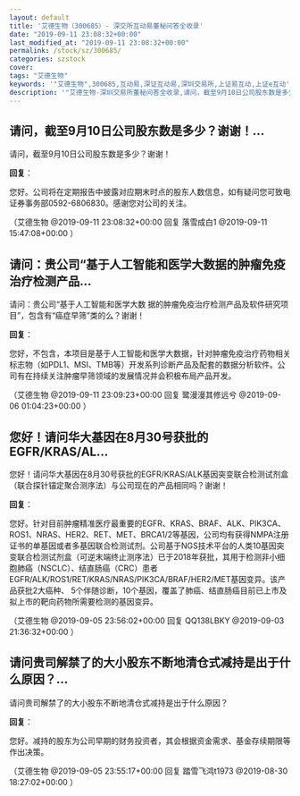 ```yaml
---
layout: default
title: '艾德生物（300685）- 深交所互动易董秘问答全收录'
date: "2019-09-11 23:08:32+00:00"
last_modified_at: "2019-09-11 23:08:32+00:00"
permalink: /stock/sz/300685/
categories: szstock
cover: 
tags: "艾德生物"
keywords: '"艾德生物",300685,互动易,深证互动易,深圳交易所,上证易互动,上证e互动'
description: '"艾德生物-深圳交易所董秘问答全收录,请问，截至9月10日公司股东数是多少？谢谢！"'
---
```


## 请问，截至9月10日公司股东数是多少？谢谢！...

请问，截至9月10日公司股东数是多少？谢谢！

**回复**：

您好。公司将在定期报告中披露对应期末时点的股东人数信息，如有疑问您可致电证券事务部0592-6806830。感谢您对公司的关注。 

（艾德生物  @2019-09-11 23:08:32+00:00 回复 落雪成白1  @2019-09-11 15:47:08+00:00 ）

## 请问：贵公司“基于人工智能和医学大数据的肿瘤免疫治疗检测产品...

请问：贵公司“基于人工智能和医学大数
据的肿瘤免疫治疗检测产品及软件研究项目”，包含有“癌症早筛”类的么？谢谢！

**回复**：

您好，不包含，本项目是基于人工智能和医学大数据，针对肿瘤免疫治疗药物相关标志物（如PDL1、MSI、TMB等）开发系列诊断产品及配套的数据分析软件。公司有在持续关注肿瘤早筛领域的发展情况并会积极布局产品开发。 

（艾德生物  @2019-09-11 23:09:23+00:00 回复 鹭漫漫其修远兮  @2019-09-06 01:04:23+00:00 ）

## 您好！请问华大基因在8月30号获批的EGFR/KRAS/AL...

您好！请问华大基因在8月30号获批的EGFR/KRAS/ALK基因突变联合检测试剂盒（联合探针锚定聚合测序法）与公司现在的产品相同吗？谢谢！

**回复**：

您好。针对目前肿瘤精准医疗最重要的EGFR、KRAS、BRAF、ALK、PIK3CA、ROS1、NRAS、HER2、RET、MET、BRCA1/2等基因，公司均有获得NMPA注册证书的单基因或者多基因联合检测试剂。公司基于NGS技术平台的人类10基因突变联合检测试剂盒（可逆末端终止测序法）已于2018年获批，其用于检测非小细胞肺癌（NSCLC）、结直肠癌（CRC）患者EGFR/ALK/ROS1/RET/KRAS/NRAS/PIK3CA/BRAF/HER2/MET基因变异。该产品获批2大癌种、 5个伴随诊断，10个基因，覆盖了肺癌、结直肠癌目前已上市及拟上市的靶向药物所需要检测的基因变异。 

（艾德生物  @2019-09-05 23:56:02+00:00 回复 QQ138LBKY  @2019-09-03 21:36:32+00:00 ）

## 请问贵司解禁了的大小股东不断地清仓式减持是出于什么原因？...

请问贵司解禁了的大小股东不断地清仓式减持是出于什么原因？

**回复**：

您好。减持的股东为公司早期的财务投资者，其会根据资金需求、基金存续期限等作出决策。 

（艾德生物  @2019-09-05 23:55:17+00:00 回复 踏雪飞鸿t1973  @2019-08-30 18:27:02+00:00 ）

